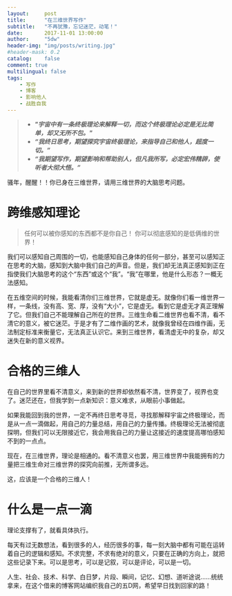 ```yaml
---
layout:     post
title:      "在三维世界写作"
subtitle:   "不再犹豫，忘记迷茫，动笔！"
date:       2017-11-01 13:00:00
author:     "5dw"
header-img: "img/posts/writing.jpg"
#header-mask: 0.2
catalog:    false
comment: true
multilingual: false
tags:
    - 写作
    - 博客
    - 影响他人
    - 战胜自我
---
```


> - ***"宇宙中有一条终极理论来解释一切，而这个终极理论必定是无比简单，却又无所不包。"***
> - ***“我终日思考，期望探究宇宙终极理论，来指导自己和他人，超度一切。”***
> - ***“我期望写作，期望影响和帮助别人，但凡我所写，必定宏伟精辟，使听者大彻大悟。”***


骚年，醒醒！！你已身在三维世界，请用三维世界的大脑思考问题。

# 跨维感知理论
> 任何可以被你感知的东西都不是你自己！
> 你可以彻底感知的是低俩维的世界！

我们可以感知自己周围的一切，也能感知自己身体的任何一部分，甚至可以感知正在思考的大脑，感知到大脑中我们自己的声音。但是，我们却无法真正感知到正在指使我们大脑思考的这个“东西”或这个“我”。“我”在哪里，他是什么形态？一概无法感知。

在五维空间的时候，我能看清你们三维世界，它就是虚无。就像你们看一维世界一样，一条线，没有高、宽、厚，没有“大小”，它是虚无。看到它是虚无才真正理解了它。但我们自己不能理解自己所在的世界。三维生命看二维世界也看不清，看不清它的意义，被它迷茫。于是才有了二维作画的艺术，就像我曾经在四维作画，无法制定标准来衡量它，无法真正认识它。来到三维世界，看清虚无中的复杂，却又迷失在新的意义视界。

# 合格的三维人
在自己的世界里看不清意义，来到新的世界却依然看不清，世界变了，视界也变了。迷茫还在，但我学到一点新知识：意义难求，从眼前小事做起。

如果我能回到我的世界，一定不再终日思考寻觅，寻找那解释宇宙之终极理论，而是从一点一滴做起，用自己的力量总结，用自己的力量传播。终极理论无法被彻底探明，但我们可以无限接近它，我会用我自己的力量让这接近的速度提高哪怕感知不到的一点点。

现在，在三维世界，理论是相通的。看不清意义也罢，用三维世界中我能拥有的力量把三维生命对三维世界的探究向前推，无所谓多远。

这，应该是一个合格的三维人！

# 什么是一点一滴
理论支撑有了，就看具体执行。

每天有过无数想法，看到很多的人，经历很多的事，每一刻大脑中都有可能在运转着自己的逻辑和感知。不求完整，不求有绝对的意义，只要在正确的方向上，就把这些记录下来。可以是思考，可以是记叙，可以是评论，可以是一切。

人生、社会、技术、科学、白日梦，片段、瞬间，记忆、幻想、道听途说……统统拿来，在这个借来的博客网站编织我自己的五D网，希望早日找到回家的路！


